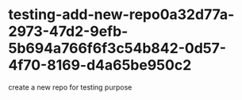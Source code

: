 # testing-add-new-repo0a32d77a-2973-47d2-9efb-5b694a766f6f3c54b842-0d57-4f70-8169-d4a65be950c2
create a new repo for testing purpose
